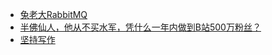 - [兔老大RabbitMQ](inspire/兔老大RabbitMQ.md)
- [半佛仙人，他从不买水军，凭什么一年内做到B站500万粉丝？](inspire/半佛仙人.md)
- [坚持写作](inspire/写作.md)
